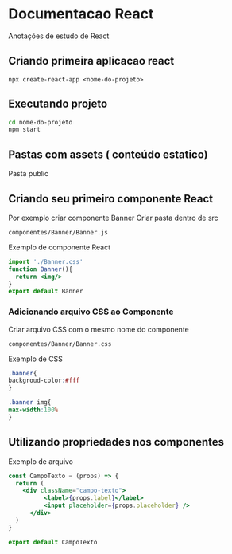 # Documentacao React
Anotações de estudo de React

## Criando primeira aplicacao react
``` npx create-react-app <nome-do-projeto> ```

## Executando projeto
``` bash
cd nome-do-projeto 
npm start
```
## Pastas com assets ( conteúdo estatico)
 Pasta public
 
## Criando seu primeiro componente React
Por exemplo criar componente Banner
Criar pasta dentro de src
```
componentes/Banner/Banner.js
```
Exemplo de componente React

```jsx
import './Banner.css'
function Banner(){
  return <img/>
}
export default Banner
```
### Adicionando arquivo CSS ao Componente
Criar arquivo CSS com o mesmo nome do componente
```
componentes/Banner/Banner.css
```
Exemplo de CSS
```css
.banner{
backgroud-color:#fff
}

.banner img{
max-width:100%
}
```

## Utilizando propriedades nos componentes
Exemplo de arquivo
```jsx
const CampoTexto = (props) => {
  return (
    <div className="campo-texto">
          <label>{props.label}</label>
          <input placeholder={props.placeholder} />
      </div>
  )
}

export default CampoTexto
```
